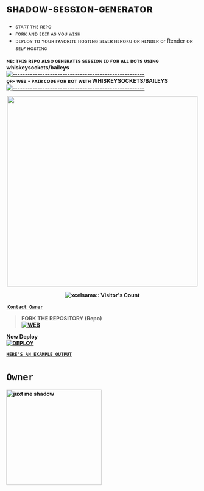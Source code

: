 # sʜᴀᴅᴏᴡ-sᴇssɪᴏɴ-ɢᴇɴᴇʀᴀᴛᴏʀ
- sᴛᴀʀᴛ ᴛʜᴇ ʀᴇᴘᴏ 
- ғᴏʀᴋ ᴀɴᴅ ᴇᴅɪᴛ ᴀs ʏᴏᴜ ᴡɪsʜ
- ᴅᴇᴘʟᴏʏ ᴛᴏ ʏᴏᴜʀ ғᴀᴠᴏʀɪᴛᴇ ʜᴏsᴛɪɴɢ sᴇᴠᴇʀ ʜᴇʀᴏᴋᴜ ᴏʀ ʀᴇɴᴅᴇʀ or Render ᴏʀ sᴇʟғ ʜᴏsᴛɪɴɢ

<strong>ɴʙ:<strong/> ᴛʜɪs ʀᴇᴘᴏ ᴀʟsᴏ ɢᴇɴᴇʀᴀᴛᴇs sᴇssɪᴏɴ ɪᴅ ғᴏʀ ᴀʟʟ ʙᴏᴛs ᴜsɪɴɢ whiskeysockets/baileys
[![-----------------------------------------------------](https://raw.githubusercontent.com/andreasbm/readme/master/assets/lines/colored.png)](#table-of-contents)
<br/>ǫʀ- ᴡᴇʙ - ᴘᴀɪʀ ᴄᴏᴅᴇ ғᴏʀ ʙᴏᴛ ᴡɪᴛʜ WHISKEYSOCKETS/BAILEYS
[![-----------------------------------------------------](https://raw.githubusercontent.com/andreasbm/readme/master/assets/lines/colored.png)](#table-of-contents)
<p align="center">
   <a href="https://github.com/shadowwrld">
    <img src="https://i.imgur.com/Rj3JuBi.jpeg" width="500">
     
</a>
 <p align="center"><img src="https://profile-counter.glitch.me/{Itxxwasi}/count.svg" alt="xcelsama:: Visitor's Count" /></p>



[`ℹ️Contact Owner`](https://wa.me/526462708644)

> FORK THE REPOSITORY (Repo) 
    <br>
<a href="https://github.com/shadowwrld/SHADOW-XMD-QR"><img title="WEB" src="https://img.shields.io/badge/FORK SHADOW-QR?color=black&style=for-the-badge&logo=stackshare"></a>

Now Deploy
    <br>
<a href='https://dashboard.heroku.com/new?template=https://github.com/DeeCeeXxx/DavidCyril-Session-id-generator)' target="_blank"><img alt='DEPLOY' src='https://img.shields.io/badge/-DEPLOY-black?style=for-the-badge&logo=heroku&logoColor=white'/>

[`HERE'S AN EXAMPLE OUTPUT`](https://wasi-session-test-2d5de70f8522.herokuapp.com)
# `Owner`

 <a href="https://github.com/shadowwrld"><img src="https://github.com/shadowwrld.png" width="250" height="250" alt="juxt me shadow"/></a>


